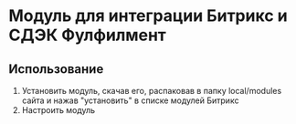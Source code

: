 # Модуль для интеграции Битрикс и СДЭК Фулфилмент

## Использование
1. Установить модуль, скачав его, распаковав в папку local/modules сайта и нажав "установить" в списке модулей Битрикс
2. Настроить модуль
